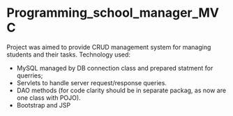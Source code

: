 # Programming_school_manager_MVC
Project was aimed to provide CRUD management system for managing students and their tasks.
Technology used:
- MySQL managed by DB connection class and prepared statment for querries;
- Servlets to handle server request/response queries.
- DAO methods (for code clarity should be in separate packag, as now are one class with POJO).
- Bootstrap and JSP

